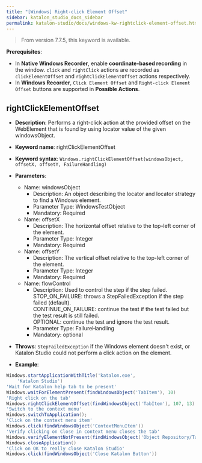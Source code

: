 ```yaml
---
title: "[Windows] Right-click Element Offset"
sidebar: katalon_studio_docs_sidebar
permalink: katalon-studio/docs/windows-kw-rightclick-element-offset.html
---
```


> From version 7.7.5, this keyword is available.

**Prerequisites**: 

* In **Native Windows Recorder**, enable **coordinate-based recording** in the window. `click` and `rightClick` actions are recorded as `clickElementOffset` and `rightClickElementOffset` actions respectively.
* In **Windows Recorder**, `Click Element Offset` and `Right-click Element Offset` buttons are supported in **Possible Actions**. 

## rightClickElementOffset

* **Description**: Performs a right-click action at the provided offset on the WebElement that is found by using locator value of the given windowsObject.
* **Keyword name**: rightClickElementOffset
* **Keyword syntax**: `Windows.rightClickElementOffset(windowsObject, offsetX, offsetY, FailureHandling)`
* **Parameters**:
  * Name: windowsObject
    * Description: An object describing the locator and locator strategy to find a Windows element.
    * Parameter Type: WindowsTestObject
    * Mandatory: Required
  * Name: offsetX
    * Description: The horizontal offset relative to the top-left corner of the element.
    * Parameter Type: Integer
    * Mandatory: Required
  * Name: offsetY
    * Description: The vertical offset relative to the top-left corner of the element.
    * Parameter Type: Integer
    * Mandatory: Required
  * Name: flowControl
    * Description: Used to control the step if the step failed.\
        STOP_ON_FAILURE: throws a StepFailedException if the step failed (default).\
        CONTINUE_ON_FAILURE: continue the test if the test failed but the test result is still failed.\
        OPTIONAL: continue the test and ignore the test result.
    * Parameter Type: FailureHandling
    * Mandatory: optional

* **Throws**: `StepFailedException` if the Windows element doesn't exist, or Katalon Studio could not perform a click action on the element.
* **Example**:

``` groovy
Windows.startApplicationWithTitle('katalon.exe', 
    'Katalon Studio')
'Wait for Katalon help tab to be present'
Windows.waitForElementPresent(findWindowsObject('TabItem'), 10)
'Right click on the tab'
Windows.rightClickElementOffset(findWindowsObject('TabItem'), 107, 13)
'Switch to the context menu'
Windows.switchToApplication();
'Click on the context menu item'
Windows.click(findWindowsObject('ContextMenuItem'))
'Verify clicking on Close in context menu closes the tab'
Windows.verifyElementNotPresent(findWindowsObject('Object Repository/TabItem'), 5)
Windows.closeApplication()
'Click on OK to really close Katalon Studio'
Windows.click(findWindowsObject('Close Katalon Button'))
```
